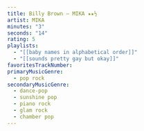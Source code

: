 ```yaml
---
title: Billy Brown — MIKA ★★½
artist: MIKA
minutes: "3"
seconds: "14"
rating: 5
playlists:
  - "[[baby names in alphabetical order]]"
  - "[[sounds pretty gay but okay]]"
favoritesTrackNumber:
primaryMusicGenre:
  - pop rock
secondaryMusicGenre:
  - dance-pop
  - sunshine pop
  - piano rock
  - glam rock
  - chamber pop
---
```

